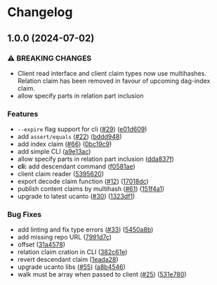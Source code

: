 # Changelog

## 1.0.0 (2024-07-02)


### ⚠ BREAKING CHANGES

* Client read interface and client claim types now use multihashes. Relation claim has been removed in favour of upcoming dag-index claim.
* allow specify parts in relation part inclusion

### Features

* `--expire` flag support for cli ([#29](https://github.com/storacha-network/content-claims/issues/29)) ([e01d609](https://github.com/storacha-network/content-claims/commit/e01d609c8ab29ae3adc1ef8720ae79bf59d5ffc7))
* add `assert/equals` ([#22](https://github.com/storacha-network/content-claims/issues/22)) ([bddd948](https://github.com/storacha-network/content-claims/commit/bddd948db5e1628d20b4d31796690b40b654a720))
* add index claim ([#66](https://github.com/storacha-network/content-claims/issues/66)) ([0bc19c9](https://github.com/storacha-network/content-claims/commit/0bc19c9108cf43d7c45390d6a1257eced81420ed))
* add simple CLI ([a9e13ac](https://github.com/storacha-network/content-claims/commit/a9e13ac8f52d3ac674f7bed8b5708933082c772e))
* allow specify parts in relation part inclusion ([dda837f](https://github.com/storacha-network/content-claims/commit/dda837f7177fc66ec2ab0acd126900f442e4637a))
* **cli:** add descendant command ([f0581ae](https://github.com/storacha-network/content-claims/commit/f0581ae33e5a5aa7c6c88383be8b952e7155907e))
* client claim reader ([5395620](https://github.com/storacha-network/content-claims/commit/5395620926a7c6da325a3b617d0fd9d8bba09bac))
* export decode claim function ([#12](https://github.com/storacha-network/content-claims/issues/12)) ([17018dc](https://github.com/storacha-network/content-claims/commit/17018dc9de8b14937fff9e5e4cf47bc5c0d55cb7))
* publish content claims by multihash ([#61](https://github.com/storacha-network/content-claims/issues/61)) ([151f4a1](https://github.com/storacha-network/content-claims/commit/151f4a1461b8060fe33f6e5c1622bc6b02165c28))
* upgrade to latest ucanto ([#30](https://github.com/storacha-network/content-claims/issues/30)) ([1323df1](https://github.com/storacha-network/content-claims/commit/1323df1a3c034805c2d08733be7349991971c68e))


### Bug Fixes

* add linting and fix type errors ([#33](https://github.com/storacha-network/content-claims/issues/33)) ([5450a8b](https://github.com/storacha-network/content-claims/commit/5450a8bc207fb75b73a25ceed8d5091d0f95be65))
* add missing repo URL ([7991d7c](https://github.com/storacha-network/content-claims/commit/7991d7cbb77f84c96285bb776feb22994d67c8e8))
* offset ([31a4578](https://github.com/storacha-network/content-claims/commit/31a4578c13093fdf958890fe20bf7b8fcc625df4))
* relation claim cration in CLI ([382c61e](https://github.com/storacha-network/content-claims/commit/382c61e45f504e1fe084d574006d13f008a389f9))
* revert descendant claim ([1eada28](https://github.com/storacha-network/content-claims/commit/1eada2857b088e6aec81f9ecd5d5a9630597cbd6))
* upgrade ucanto libs ([#55](https://github.com/storacha-network/content-claims/issues/55)) ([a8b4546](https://github.com/storacha-network/content-claims/commit/a8b4546c69a656e965cf39b1008b75eb6a006bf1))
* walk must be array when passed to client ([#25](https://github.com/storacha-network/content-claims/issues/25)) ([531e780](https://github.com/storacha-network/content-claims/commit/531e780eefc2e26bdf8fc1f9bb2897954b6eb903))
